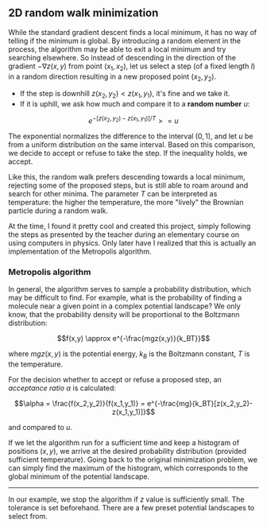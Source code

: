 ## 2D random walk minimization

While the standard gradient descent finds a local minimum, it has no way of telling if the minimum is global.
By introducing a random element in the process, the algorithm may be able to exit a local minimum and try searching elsewhere.
So instead of descending in the direction of the gradient $-\nabla z(x,y)$ from point $(x_1,x_2)$,
let us select a step (of a fixed length $l$) in a random direction resulting in a new proposed point $(x_2,y_2)$.

- If the step is downhill $z(x_2,y_2) < z(x_1,y_1)$, it's fine and we take it.
- If it is uphill, we ask how much and compare it to a **random number** $u$:
```math
e^{-[z(x_2,y_2)-z(x_1,y_1)]/T} >= u
```
The exponential normalizes the difference to the interval $(0,1)$, and let $u$ be from a uniform distribution on the same interval.
Based on this comparison, we decide to accept or refuse to take the step. If the inequality holds, we accept.

Like this, the random walk prefers descending towards a local minimum, rejecting some of the proposed steps,
but is still able to roam around and search for other minima.
The parameter $T$ can be interpreted as temperature:
the higher the temperature, the more "lively" the Brownian particle during a random walk.

At the time, I found it pretty cool and created this project,
simply following the steps as presented by the teacher during an elementary course on using computers in physics.
Only later have I realized that this is actually an implementation of the Metropolis algorithm.

### Metropolis algorithm

In general, the algorithm serves to sample a probability distribution, which may be difficult to find.
For example, what is the probability of finding a molecule near a given point in a complex potential landscape?
We only know, that the probability density will be proportional to the Boltzmann distribution:
```math
f(x,y) \approx e^{-\frac{mgz(x,y)}{k_BT}}
```
where $mgz(x,y)$ is the potential energy, $k_B$ is the Boltzmann constant, $T$ is the temperature.

For the decision whether to accept or refuse a proposed step, an *acceptance ratio* $\alpha$ is calculated:
```math
\alpha = \frac{f(x_2,y_2)}{f(x_1,y_1)} = e^{-\frac{mg}{k_BT}[z(x_2,y_2)-z(x_1,y_1)]}
```
and compared to $u$.

If we let the algorithm run for a sufficient time and keep a histogram of positions $(x,y)$,
we arrive at the desired probability distribution (provided sufficient temperature).
Going back to the original minimization problem, we can simply find the maximum of the histogram,
which corresponds to the global minimum of the potential landscape.

---

In our example, we stop the algorithm if $z$ value is sufficiently small. The tolerance is set beforehand.
There are a few preset potential landscapes to select from.
